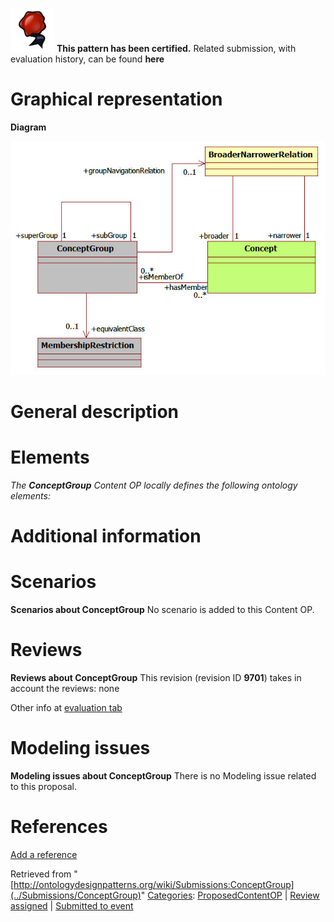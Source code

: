 [![](../images/thumb/b/b5/Certified.png/70px-Certified.png)](../Image/Certified.png "Certified.png") __This pattern has been certified.__
Related submission, with evaluation history, can be found __here__





#  Graphical representation


__Diagram__




[![Image:ConceptGroupPattern.jpg](../images/e/e8/ConceptGroupPattern.jpg)](../Image/ConceptGroupPattern.jpg "Image:ConceptGroupPattern.jpg")




#  General description


  




#  Elements


_The __ConceptGroup__ Content OP locally defines the following ontology elements:_



#  Additional information


#  Scenarios



__Scenarios about ConceptGroup__
No scenario is added to this Content OP.




#  Reviews



__Reviews about ConceptGroup__
This revision (revision ID __9701__) takes in account the reviews: none


Other info at [evaluation tab](http://ontologydesignpatterns.org/wiki/index.php?title=Submissions:ConceptGroup&action=evaluation "http://ontologydesignpatterns.org/wiki/index.php?title=Submissions:ConceptGroup&action=evaluation")




  




#  Modeling issues



__Modeling issues about ConceptGroup__
There is no Modeling issue related to this proposal.




  




#  References


[Add a reference](index.php@title=Odp%253AAdd_reference&subject=../Submissions/ConceptGroup "http://ontologydesignpatterns.org/wiki/index.php?title=Odp:Add_reference&subject=Submissions%3AConceptGroup")


  






Retrieved from "[http://ontologydesignpatterns.org/wiki/Submissions:ConceptGroup](../Submissions/ConceptGroup)"
 [Categories](http://ontologydesignpatterns.org/wiki/Special:Categories "Special:Categories"): [ProposedContentOP](../Category/ProposedContentOP "Category:ProposedContentOP") | [Review assigned](../Category/Review_assigned "Category:Review assigned") | [Submitted to event](../Category/Submitted_to_event "Category:Submitted to event")